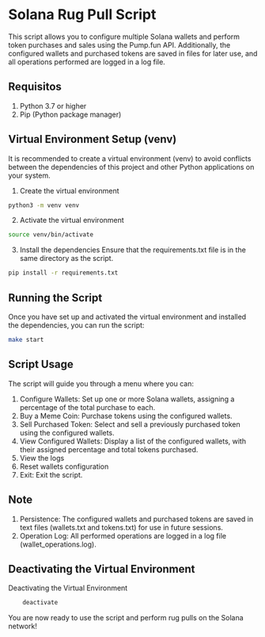 # Solana Rug Pull Script

This script allows you to configure multiple Solana wallets and perform token purchases and sales using the Pump.fun API. Additionally, the configured wallets and purchased tokens are saved in files for later use, and all operations performed are logged in a log file.

## Requisitos

1. Python 3.7 or higher
2. Pip (Python package manager)

## Virtual Environment Setup (venv)

It is recommended to create a virtual environment (venv) to avoid conflicts between the dependencies of this project and other Python applications on your system.

1. Create the virtual environment

```bash
python3 -m venv venv
```

2. Activate the virtual environment

```bash
source venv/bin/activate
```

3. Install the dependencies
   Ensure that the requirements.txt file is in the same directory as the script.

```bash
pip install -r requirements.txt
```

## Running the Script

Once you have set up and activated the virtual environment and installed the dependencies, you can run the script:

```bash
make start
```

## Script Usage

The script will guide you through a menu where you can:

1. Configure Wallets: Set up one or more Solana wallets, assigning a percentage of the total purchase to each.
2. Buy a Meme Coin: Purchase tokens using the configured wallets.
3. Sell Purchased Token: Select and sell a previously purchased token using the configured wallets.
4. View Configured Wallets: Display a list of the configured wallets, with their assigned percentage and total tokens purchased.
5. View the logs
6. Reset wallets configuration
7. Exit: Exit the script.

## Note

1. Persistence: The configured wallets and purchased tokens are saved in text files (wallets.txt and tokens.txt) for use in future sessions.
2. Operation Log: All performed operations are logged in a log file (wallet_operations.log).

## Deactivating the Virtual Environment

Deactivating the Virtual Environment

```bash
    deactivate
```

You are now ready to use the script and perform rug pulls on the Solana network!
